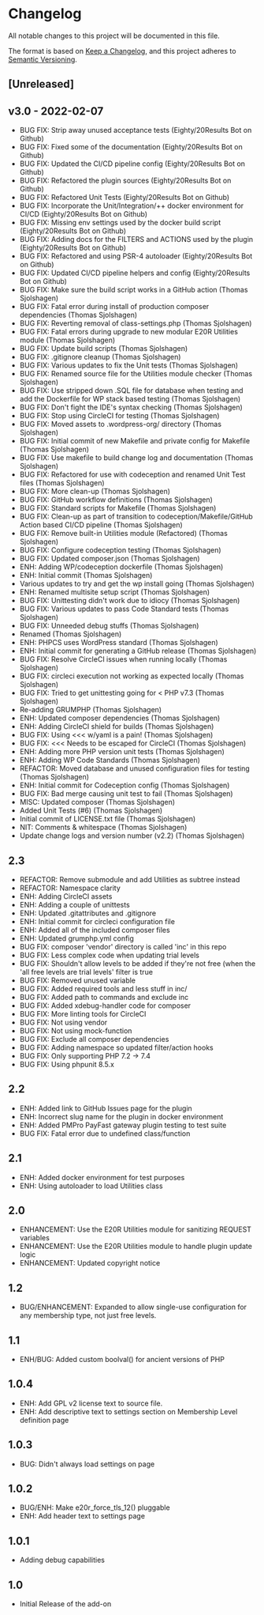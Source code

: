 # Changelog
All notable changes to this project will be documented in this file.

The format is based on [Keep a Changelog](https://keepachangelog.com/en/1.0.0/),
and this project adheres to [Semantic Versioning](https://semver.org/spec/v2.0.0.html).

## [Unreleased]

## v3.0 - 2022-02-07
- BUG FIX: Strip away unused acceptance tests (Eighty/20Results Bot on Github)
- BUG FIX: Fixed some of the documentation (Eighty/20Results Bot on Github)
- BUG FIX: Updated the CI/CD pipeline config (Eighty/20Results Bot on Github)
- BUG FIX: Refactored the plugin sources (Eighty/20Results Bot on Github)
- BUG FIX: Refactored Unit Tests (Eighty/20Results Bot on Github)
- BUG FIX: Incorporate the Unit/Integration/++ docker environment for CI/CD (Eighty/20Results Bot on Github)
- BUG FIX: Missing env settings used by the docker build script (Eighty/20Results Bot on Github)
- BUG FIX: Adding docs for the FILTERS and ACTIONS used by the plugin (Eighty/20Results Bot on Github)
- BUG FIX: Refactored and using PSR-4 autoloader (Eighty/20Results Bot on Github)
- BUG FIX: Updated CI/CD pipeline helpers and config (Eighty/20Results Bot on Github)
- BUG FIX: Make sure the build script works in a GitHub action (Thomas Sjolshagen)
- BUG FIX: Fatal error during install of production composer dependencies (Thomas Sjolshagen)
- BUG FIX: Reverting removal of class-settings.php (Thomas Sjolshagen)
- BUG FIX: Fatal errors during upgrade to new modular E20R Utilities module (Thomas Sjolshagen)
- BUG FIX: Update build scripts (Thomas Sjolshagen)
- BUG FIX: .gitignore cleanup (Thomas Sjolshagen)
- BUG FIX: Various updates to fix the Unit tests (Thomas Sjolshagen)
- BUG FIX: Renamed source file for the Utilities module checker (Thomas Sjolshagen)
- BUG FIX: Use stripped down .SQL file for database when testing and add the Dockerfile for WP stack based testing (Thomas Sjolshagen)
- BUG FIX: Don't fight the IDE's syntax checking (Thomas Sjolshagen)
- BUG FIX: Stop using CircleCI for testing (Thomas Sjolshagen)
- BUG FIX: Moved assets to .wordpress-org/ directory (Thomas Sjolshagen)
- BUG FIX: Initial commit of new Makefile and private config for Makefile (Thomas Sjolshagen)
- BUG FIX: Use makefile to build change log and documentation (Thomas Sjolshagen)
- BUG FIX: Refactored for use with codeception and renamed Unit Test files (Thomas Sjolshagen)
- BUG FIX: More clean-up (Thomas Sjolshagen)
- BUG FIX: GitHub workflow definitions (Thomas Sjolshagen)
- BUG FIX: Standard scripts for Makefile (Thomas Sjolshagen)
- BUG FIX: Clean-up as part of transition to codeception/Makefile/GitHub Action based CI/CD pipeline (Thomas Sjolshagen)
- BUG FIX: Remove built-in Utilities module (Refactored) (Thomas Sjolshagen)
- BUG FIX: Configure codeception testing (Thomas Sjolshagen)
- BUG FIX: Updated composer.json (Thomas Sjolshagen)
- ENH: Adding WP/codeception dockerfile (Thomas Sjolshagen)
- ENH: Initial commit (Thomas Sjolshagen)
- Various updates to try and get the wp install going (Thomas Sjolshagen)
- ENH: Renamed multisite setup script (Thomas Sjolshagen)
- BUG FIX: Unittesting didn't work due to idiocy (Thomas Sjolshagen)
- BUG FIX: Various updates to pass Code Standard tests (Thomas Sjolshagen)
- BUG FIX: Unneeded debug stuffs (Thomas Sjolshagen)
- Renamed (Thomas Sjolshagen)
- ENH: PHPCS uses WordPress standard (Thomas Sjolshagen)
- ENH: Initial commit for generating a GitHub release (Thomas Sjolshagen)
- BUG FIX: Resolve CircleCI issues when running locally (Thomas Sjolshagen)
- BUG FIX: circleci execution not working as expected locally (Thomas Sjolshagen)
- BUG FIX: Tried to get unittesting going for < PHP v7.3 (Thomas Sjolshagen)
- Re-adding GRUMPHP (Thomas Sjolshagen)
- ENH: Updated composer dependencies (Thomas Sjolshagen)
- ENH: Adding CircleCI shield for builds (Thomas Sjolshagen)
- BUG FIX: Using <<< w/yaml is a pain! (Thomas Sjolshagen)
- BUG FIX: <<< Needs to be escaped for CircleCI (Thomas Sjolshagen)
- ENH: Adding more PHP version unit tests (Thomas Sjolshagen)
- ENH: Adding WP Code Standards (Thomas Sjolshagen)
- REFACTOR: Moved database and unused configuration files for testing (Thomas Sjolshagen)
- ENH: Initial commit for Codeception config (Thomas Sjolshagen)
- BUG FIX: Bad merge causing unit test to fail (Thomas Sjolshagen)
- MISC: Updated composer (Thomas Sjolshagen)
- Added Unit Tests (#6) (Thomas Sjolshagen)
- Initial commit of LICENSE.txt file (Thomas Sjolshagen)
- NIT: Comments & whitespace (Thomas Sjolshagen)
- Update change logs and version number (v2.2) (Thomas Sjolshagen)

## 2.3 

* REFACTOR: Remove submodule and add Utilities as subtree instead
* REFACTOR: Namespace clarity
* ENH: Adding CircleCI assets
* ENH: Adding a couple of unittests
* ENH: Updated .gitattributes and .gitignore
* ENH: Initial commit for circleci configuration file
* ENH: Added all of the included composer files
* ENH: Updated grumphp.yml config
* BUG FIX: composer 'vendor' directory is called 'inc' in this repo
* BUG FIX: Less complex code when updating trial levels
* BUG FIX: Shouldn't allow levels to be added if they're not free (when the 'all free levels are trial levels' filter is true
* BUG FIX: Removed unused variable
* BUG FIX: Added required tools and less stuff in inc/
* BUG FIX: Added path to commands and exclude inc
* BUG FIX: Added xdebug-handler code for composer
* BUG FIX: More linting tools for CircleCI
* BUG FIX: Not using vendor
* BUG FIX: Not using mock-function
* BUG FIX: Exclude all composer dependencies
* BUG FIX: Adding namespace so updated filter/action hooks
* BUG FIX: Only supporting PHP 7.2 -> 7.4
* BUG FIX: Using phpunit 8.5.x

## 2.2 

* ENH: Added link to GitHub Issues page for the plugin
* ENH: Incorrect slug name for the plugin in docker environment
* ENH: Added PMPro PayFast gateway plugin testing to test suite
* BUG FIX: Fatal error due to undefined class/function

## 2.1 

* ENH: Added docker environment for test purposes
* ENH: Using autoloader to load Utilities class

## 2.0 

* ENHANCEMENT: Use the E20R Utilities module for sanitizing REQUEST variables
* ENHANCEMENT: Use the E20R Utilities module to handle plugin update logic
* ENHANCEMENT: Updated copyright notice

## 1.2 

* BUG/ENHANCEMENT: Expanded to allow single-use configuration for any membership type, not just free levels.

## 1.1 

* ENH/BUG: Added custom boolval() for ancient versions of PHP

## 1.0.4 

* ENH: Add GPL v2 license text to source file.
* ENH: Add descriptive text to settings section on Membership Level definition page

## 1.0.3 

* BUG: Didn't always load settings on page

## 1.0.2 

* BUG/ENH: Make e20r_force_tls_12() pluggable
* ENH: Add header text to settings page

## 1.0.1 

* Adding debug capabilities

## 1.0 

* Initial Release of the add-on
